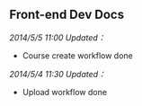 ## Front-end Dev Docs
*2014/5/5 11:00 Updated：*

* Course create workflow done

*2014/5/4 11:30 Updated：*

* Upload workflow done

